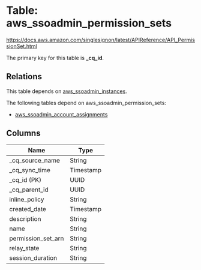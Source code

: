 # Table: aws_ssoadmin_permission_sets

https://docs.aws.amazon.com/singlesignon/latest/APIReference/API_PermissionSet.html

The primary key for this table is **_cq_id**.

## Relations
This table depends on [aws_ssoadmin_instances](aws_ssoadmin_instances.md).

The following tables depend on aws_ssoadmin_permission_sets:
  - [aws_ssoadmin_account_assignments](aws_ssoadmin_account_assignments.md)

## Columns
| Name          | Type          |
| ------------- | ------------- |
|_cq_source_name|String|
|_cq_sync_time|Timestamp|
|_cq_id (PK)|UUID|
|_cq_parent_id|UUID|
|inline_policy|String|
|created_date|Timestamp|
|description|String|
|name|String|
|permission_set_arn|String|
|relay_state|String|
|session_duration|String|